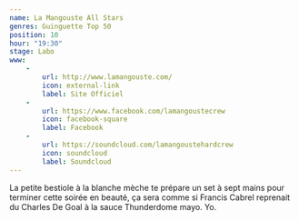 ```yaml
---
name: La Mangouste All Stars
genres: Guinguette Top 50
position: 10
hour: "19:30"
stage: Labo
www:
    -
        url: http://www.lamangouste.com/
        icon: external-link
        label: Site Officiel
    -
        url: https://www.facebook.com/lamangoustecrew
        icon: facebook-square
        label: Facebook
    -
        url: https://soundcloud.com/lamangoustehardcrew
        icon: soundcloud
        label: Soundcloud
---
```

La petite bestiole à la blanche mèche te prépare un set à sept mains pour terminer cette soirée en beauté, ça sera comme si Francis Cabrel reprenait du Charles De Goal à la sauce Thunderdome mayo. Yo.
